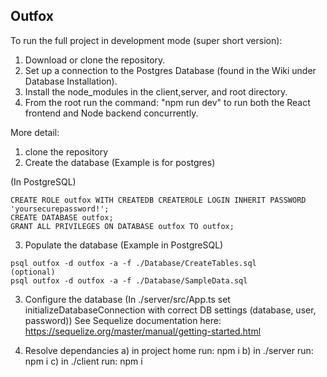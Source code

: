 ## Outfox 

To run the full project in development mode (super short version): 
1. Download or clone the repository.
2. Set up a connection to the Postgres Database (found in the Wiki under Database Installation).
3. Install the node_modules in the client,server, and root directory.
4. From the root run the command: "npm run dev" to run both the React frontend and Node backend concurrently.

More detail:
1. clone the repository
2. Create the database (Example is for postgres)

(In PostgreSQL)
```
CREATE ROLE outfox WITH CREATEDB CREATEROLE LOGIN INHERIT PASSWORD 'yoursecurepassword!';
CREATE DATABASE outfox;
GRANT ALL PRIVILEGES ON DATABASE outfox TO outfox;
```

3. Populate the database
(Example in PostgreSQL)
```
psql outfox -d outfox -a -f ./Database/CreateTables.sql
(optional)
psql outfox -d outfox -a -f ./Database/SampleData.sql
```

3. Configure the database
(In ./server/src/App.ts set initializeDatabaseConnection with correct DB settings (database, user, password))
See Sequelize documentation here: https://sequelize.org/master/manual/getting-started.html

4. Resolve dependancies
  a) in project home run: npm i
  b) in ./server run: npm i
  c) in ./client run: npm i
 